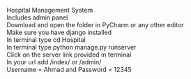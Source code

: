 Hospital Management System <br>
Includes admin panel <br>
Download and open the folder in PyCharm or any other editor <br>
Make sure you have django installed <br>
In terminal type cd Hospital <br>
In terminal type python manage.py runserver <br> 
Click on the server link provided in terminal <br>
In your url add /index/ or /admin/ <br>
Username = Ahmad and Password = 12345 <br>
